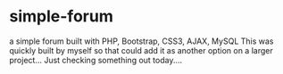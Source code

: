 # simple-forum
a simple forum built with PHP, Bootstrap, CSS3, AJAX, MySQL 
This was quickly built by myself so that could add it as another option on a larger project...
Just checking something out today....
